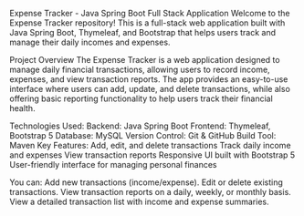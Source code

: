 Expense Tracker - Java Spring Boot Full Stack Application
Welcome to the Expense Tracker repository! This is a full-stack web application built with Java Spring Boot, Thymeleaf, and Bootstrap that helps users track and manage their daily incomes and expenses.

Project Overview
The Expense Tracker is a web application designed to manage daily financial transactions, allowing users to record income, expenses, and view transaction reports. The app provides an easy-to-use interface where users can add, update, and delete transactions, while also offering basic reporting functionality to help users track their financial health.

Technologies Used:
Backend: Java Spring Boot
Frontend: Thymeleaf, Bootstrap 5
Database: MySQL
Version Control: Git & GitHub
Build Tool: Maven
Key Features:
Add, edit, and delete transactions
Track daily income and expenses
View transaction reports
Responsive UI built with Bootstrap 5
User-friendly interface for managing personal finances

You can:
Add new transactions (income/expense).
Edit or delete existing transactions.
View transaction reports on a daily, weekly, or monthly basis.
View a detailed transaction list with income and expense summaries.
